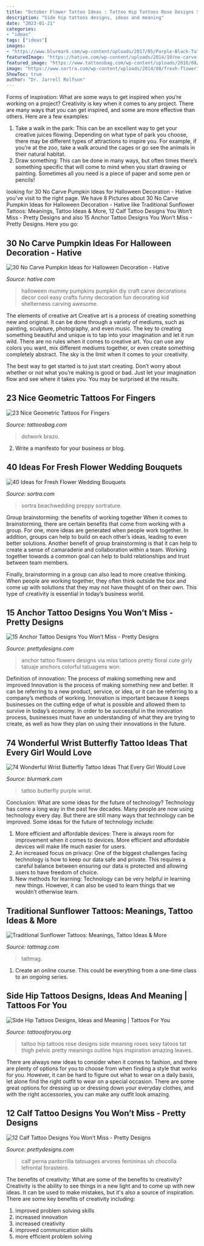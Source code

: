 ```yaml
---
title: "October Flower Tattoo Ideas : Tattoo Hip Tattoos Rose Designs Side Meaning Roses Sexy Tatoos Tat Thigh Pelvic Pretty Meanings Outline Hips Inspiration Amazing Leaves"
description: "Side hip tattoos designs, ideas and meaning"
date: "2023-01-21"
categories:
- "ideas"
tags: ["ideas"]
images:
- "https://www.blurmark.com/wp-content/uploads/2017/05/Purple-Black-Tattoo.jpg"
featuredImage: "https://hative.com/wp-content/uploads/2014/10/no-carve-pumpkin-ideas/2-mummy-pumpkin.jpg"
featured_image: "https://www.tattoosbag.com/wp-content/uploads/2016/08/Dot-Work-Geometric-Tattoo-FT105TB105.jpg"
image: "https://www.sortra.com/wp-content/uploads/2014/08/fresh-flower12.jpg"
ShowToc: true
author: "Dr. Jarrell Rolfson"
---
```



Forms of inspiration: What are some ways to get inspired when you’re working on a project?
Creativity is key when it comes to any project. There are many ways that you can get inspired, and some are more effective than others. Here are a few examples: 
1. Take a walk in the park: This can be an excellent way to get your creative juices flowing. Depending on what type of park you choose, there may be different types of attractions to inspire you. For example, if you’re at the zoo, take a walk around the cages or go see the animals in their natural habitat. 
2. Draw something: This can be done in many ways, but often times there’s something specific that will come to mind when you start drawing or painting. Sometimes all you need is a piece of paper and some pen or pencils!

	

		
looking for 30 No Carve Pumpkin Ideas for Halloween Decoration - Hative you've visit to the right page. We have 8 Pictures about 30 No Carve Pumpkin Ideas for Halloween Decoration - Hative like Traditional Sunflower Tattoos: Meanings, Tattoo Ideas &amp; More, 12 Calf Tattoo Designs You Won’t Miss - Pretty Designs and also 15 Anchor Tattoo Designs You Won’t Miss - Pretty Designs. Here you go:
		
    
## 30 No Carve Pumpkin Ideas For Halloween Decoration - Hative

<img loading=lazy src="https://hative.com/wp-content/uploads/2014/10/no-carve-pumpkin-ideas/2-mummy-pumpkin.jpg" onerror="this.onerror=null;this.src='https://tse1.mm.bing.net/th?id=OIP.XxVwlBWI4zRnADfGqVzCgwHaLG&amp;pid=15.1';" alt="30 No Carve Pumpkin Ideas for Halloween Decoration - Hative">

_Source: hative.com_

>halloween mummy pumpkins pumpkin diy craft carve decorations decor cool easy crafts funny decoration fun decorating kid shelterness carving awesome. 

	

The elements of creative art
Creative art is a process of creating something new and original. It can be done through a variety of mediums, such as painting, sculpture, photography, and even music. The key to creating something beautiful and unique is to tap into your imagination and let it run wild.
There are no rules when it comes to creative art. You can use any colors you want, mix different mediums together, or even create something completely abstract. The sky is the limit when it comes to your creativity.

The best way to get started is to just start creating. Don’t worry about whether or not what you’re making is good or bad. Just let your imagination flow and see where it takes you. You may be surprised at the results.

    
## 23 Nice Geometric Tattoos For Fingers

<img loading=lazy src="https://www.tattoosbag.com/wp-content/uploads/2016/08/Dot-Work-Geometric-Tattoo-FT105TB105.jpg" onerror="this.onerror=null;this.src='https://tse4.mm.bing.net/th?id=OIP.keqEy8v4Z492-NszuOdoyAHaLG&amp;pid=15.1';" alt="23 Nice Geometric Tattoos For Fingers">

_Source: tattoosbag.com_

>dotwork brazo. 

	

2. Write a manifesto for your business or blog.

    
## 40 Ideas For Fresh Flower Wedding Bouquets

<img loading=lazy src="https://www.sortra.com/wp-content/uploads/2014/08/fresh-flower12.jpg" onerror="this.onerror=null;this.src='https://tse3.mm.bing.net/th?id=OIP.cR4Dr5O8pRirsXb48wCfDwHaLH&amp;pid=15.1';" alt="40 Ideas for Fresh Flower Wedding Bouquets">

_Source: sortra.com_

>sortra beachwedding preppy sortrature. 

	

Group brainstorming: the benefits of working together
When it comes to brainstorming, there are certain benefits that come from working with a group. For one, more ideas are generated when people work together. In addition, groups can help to build on each other’s ideas, leading to even better solutions.
Another benefit of group brainstorming is that it can help to create a sense of camaraderie and collaboration within a team. Working together towards a common goal can help to build relationships and trust between team members.

Finally, brainstorming in a group can also lead to more creative thinking. When people are working together, they often think outside the box and come up with solutions that they may not have thought of on their own. This type of creativity is essential in today’s business world.

    
## 15 Anchor Tattoo Designs You Won’t Miss - Pretty Designs

<img loading=lazy src="http://www.prettydesigns.com/wp-content/uploads/2014/09/Anchor-and-Flowers-Tattoo.jpg" onerror="this.onerror=null;this.src='https://tse2.mm.bing.net/th?id=OIP.N_PkpPQzC90--oLVk6PmYgHaKZ&amp;pid=15.1';" alt="15 Anchor Tattoo Designs You Won’t Miss - Pretty Designs">

_Source: prettydesigns.com_

>anchor tattoo flowers designs via miss tattoos pretty floral cute girly tatuaje anchors colorful tatuagens won. 

	

Definition of innovation: The process of making something new and improved
Innovation is the process of making something new and better. It can be referring to a new product, service, or idea, or it can be referring to a company’s methods of working. Innovation is important because it keeps businesses on the cutting edge of what is possible and allowed them to survive in today’s economy. In order to be successful in the innovation process, businesses must have an understanding of what they are trying to create, as well as how they plan on using their innovations in the future.

    
## 74 Wonderful Wrist Butterfly Tattoo Ideas That Every Girl Would Love

<img loading=lazy src="https://www.blurmark.com/wp-content/uploads/2017/05/Purple-Black-Tattoo.jpg" onerror="this.onerror=null;this.src='https://tse3.mm.bing.net/th?id=OIP.gYHZ50Qr0md2ln-HQI-T8wHaJ4&amp;pid=15.1';" alt="74 Wonderful Wrist Butterfly Tattoo Ideas That Every Girl Would Love">

_Source: blurmark.com_

>tattoo butterfly purple wrist. 

	

Conclusion: What are some ideas for the future of technology?
Technology has come a long way in the past few decades. Many people are now using technology every day. But there are still many ways that technology can be improved. Some ideas for the future of technology include: 
1) More efficient and affordable devices: There is always room for improvement when it comes to devices. More efficient and affordable devices will make life much easier for users. 
2) An increased focus on privacy: One of the biggest challenges facing technology is how to keep our data safe and private. This requires a careful balance between ensuring our data is protected and allowing users to have freedom of choice. 
3) New methods for learning: Technology can be very helpful in learning new things. However, it can also be used to learn things that we wouldn’t otherwise learn.

    
## Traditional Sunflower Tattoos: Meanings, Tattoo Ideas &amp; More

<img loading=lazy src="https://tattmag.com/wp-content/uploads/2021/03/Traditional-Sunflower-Tattoo-13-601x1024.jpg" onerror="this.onerror=null;this.src='https://tse4.mm.bing.net/th?id=OIP.Nq-ezym-HCfUFSI8jIKlGQHaMn&amp;pid=15.1';" alt="Traditional Sunflower Tattoos: Meanings, Tattoo Ideas &amp; More">

_Source: tattmag.com_

>tattmag. 

	

1. Create an online course. This could be everything from a one-time class to an ongoing series.

    
## Side Hip Tattoos Designs, Ideas And Meaning | Tattoos For You

<img loading=lazy src="https://www.tattoosforyou.org/wp-content/uploads/2016/02/Tattoos-on-Hip-Side.jpg" onerror="this.onerror=null;this.src='https://tse4.mm.bing.net/th?id=OIP.gsCykqA-P7OizC4L_oDQAQHaJ6&amp;pid=15.1';" alt="Side Hip Tattoos Designs, Ideas and Meaning | Tattoos For You">

_Source: tattoosforyou.org_

>tattoo hip tattoos rose designs side meaning roses sexy tatoos tat thigh pelvic pretty meanings outline hips inspiration amazing leaves. 

	

There are always new ideas to consider when it comes to fashion, and there are plenty of options for you to choose from when finding a style that works for you. However, it can be hard to figure out what to wear on a daily basis, let alone find the right outfit to wear on a special occasion. There are some great options for dressing up or dressing down your everyday clothes, and with the right accessories, you can make any outfit look amazing.

    
## 12 Calf Tattoo Designs You Won’t Miss - Pretty Designs

<img loading=lazy src="https://www.prettydesigns.com/wp-content/uploads/2014/09/Tree-Tattoo.jpg" onerror="this.onerror=null;this.src='https://tse2.mm.bing.net/th?id=OIP.ceND-kCdpg8SRr2E00RIrgHaKX&amp;pid=15.1';" alt="12 Calf Tattoo Designs You Won’t Miss - Pretty Designs">

_Source: prettydesigns.com_

>calf perna pantorrilla tatouages arvores femininas uh chocolla lefrontal forasteiro. 

	

The benefits of creativity: What are some of the benefits to creativity?
Creativity is the ability to see things in a new light and to come up with new ideas. It can be used to make mistakes, but it's also a source of inspiration. There are some key benefits of creativity including: 
1. improved problem solving skills 
2. increased innovation 
3. increased creativity 
4. improved communication skills 
5. more efficient problem solving 

